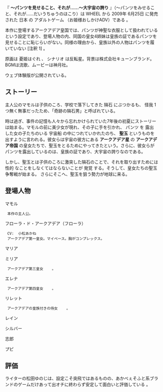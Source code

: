 『 **～パンツを見せること、それが......～大宇宙の誇り** 』（〜パンツをみせること、それが......だいうちゅうのほこり）は  WHEEL
から  2009年  6月25日  に発売された  日本  の  アダルトゲーム  （お姫様おしかけADV）である    。

本作に登場するアークアデア皇国では、パンツが神聖な衣服として扱われているという設定であり、登場人物の内、同国の皇女4姉妹は皇族の証であるパンツを見せることに恥じらいがない。同様の理由から、皇族以外の人物はパンツを履いていない
[注釈 1]  。

原画は  憂姫はぐれ  、  シナリオ  は反転星。背景は株式会社キューンブランド。BGMは流歌、ムービーは神月社。

ウェブ体験版が公開されている。

##  ストーリー  

主人公のマモルは子供のころ、学校で落下してきた  隕石  にぶつかるも、  怪我  1つ無く無事だったため、「奇跡の隕石男」と呼ばれている。

時は過ぎ、事件の記憶も人々から忘れかけられていた7年後の初夏にストーリーは始まる。マモルの前に美少女が現れ、その子に手を引かれ、  パンツ  を  露出
した女の子たちのいる  宇宙船  の中につれていかれたのち、 **聖玉** というものを出すように言われる。彼女らは宇宙の彼方にある **アークアデア星**
の **アークアデア帝国**
の皇女たちで、聖玉をとるためにやってきたという。さらに、彼女らがパンツを露出しているのは、皇族の証であり、大宇宙の誇りなのである。

しかし、聖玉とは子供のころに激突した隕石のことで、それを取り出すためには  性的  なことをしなくてはならないことが  発覚
する。そうして、皇女たちの聖玉争奪戦が始まる。 さらにそこへ、聖玉を狙う勢力が地球に来る。

##  登場人物  

マモル

     本作の主人公。 
フローラ・ド・アークアデア（フローラ）

     CV:  小松あかね 
     アークアデア第一皇女。マイペース。胸がコンプレックス。 
マリア

ミリア

     アークアデア第三皇女    。 
エレナ

     アークアデア第四皇女    。 
リレット

     アークアデアの皇族付きの侍女    。 
レイン

シルバー

志郎

プピ

##  評価  

ライターの松田ゆのじは、設定こそ突飛ではあるものの、あかべぇそふと系ブランドのゲームだけあって出オチに終わらず安定して面白いと評価している    。

